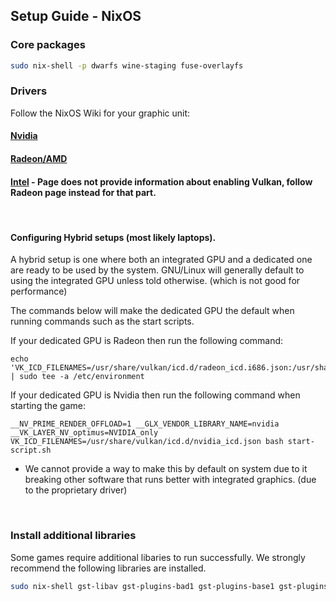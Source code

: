 ## Setup Guide - NixOS

### Core packages
```sh
sudo nix-shell -p dwarfs wine-staging fuse-overlayfs
```

### Drivers

Follow the NixOS Wiki for your graphic unit:

#### [Nvidia](https://nixos.wiki/wiki/Nvidia)

#### [Radeon/AMD](https://nixos.wiki/wiki/AMD_GPU)

#### [Intel](https://nixos.wiki/wiki/Intel_Graphics) - Page does not provide information about enabling Vulkan, follow Radeon page instead for that part.

<br>

#### Configuring Hybrid setups (most likely laptops).

A hybrid setup is one where both an integrated GPU and a dedicated one are ready to be used by the system. GNU/Linux will generally default to using the integrated GPU unless told otherwise. (which is not good for performance)

The commands below will make the dedicated GPU the default when running commands such as the start scripts.

If your dedicated GPU is Radeon then run the following command:

```
echo 'VK_ICD_FILENAMES=/usr/share/vulkan/icd.d/radeon_icd.i686.json:/usr/share/vulkan/icd.d/radeon_icd.x86_64.json' | sudo tee -a /etc/environment
```

If your dedicated GPU is Nvidia then run the following command when starting the game:

```
__NV_PRIME_RENDER_OFFLOAD=1 __GLX_VENDOR_LIBRARY_NAME=nvidia  __VK_LAYER_NV_optimus=NVIDIA_only VK_ICD_FILENAMES=/usr/share/vulkan/icd.d/nvidia_icd.json bash start-script.sh
```

- We cannot provide a way to make this by default on system due to it breaking other software that runs better with integrated graphics. (due to the proprietary driver)
<br>

### Install additional libraries

Some games require additional libaries to run successfully. We strongly recommend the following libraries are installed.

```sh
sudo nix-shell gst-libav gst-plugins-bad1 gst-plugins-base1 gst-plugins-good1 gst-plugins-ugly1 gstreamer-vaapi
```
